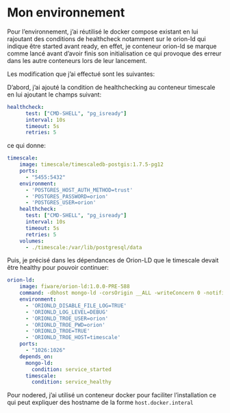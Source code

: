 # Mon environnement

Pour l’environnement, j’ai réutilisé le docker compose existant en lui rajoutant des conditions de healthcheck notamment sur le orion-ld qui indique être started avant ready, en effet, je conteneur orion-ld se marque comme lancé avant d’avoir finis son initialisation ce qui provoque des erreur dans les autre conteneurs lors de leur lancement. 

Les modification que j’ai effectué sont les suivantes:

D’abord, j’ai ajouté la condition de healthchecking au conteneur timescale en lui ajoutant le champs suivant:

```yaml
healthcheck:
      test: ["CMD-SHELL", "pg_isready"]
      interval: 10s
      timeout: 5s
      retries: 5
```

ce qui donne:

```yaml
timescale:
    image: timescale/timescaledb-postgis:1.7.5-pg12
    ports:
      - "5455:5432"
    environment:
      - 'POSTGRES_HOST_AUTH_METHOD=trust'
      - 'POSTGRES_PASSWORD=orion'
      - 'POSTGRES_USER=orion'
    healthcheck:
      test: ["CMD-SHELL", "pg_isready"]
      interval: 10s
      timeout: 5s
      retries: 5
    volumes:
      - ./timescale:/var/lib/postgresql/data
```

Puis, je précisé dans les dépendances de Orion-LD que le timescale devait être healthy pour pouvoir continuer:

```yaml
orion-ld:
    image: fiware/orion-ld:1.0.0-PRE-588
    command: -dbhost mongo-ld -corsOrigin __ALL -writeConcern 0 -notificationMode threadpool:10000:1000 -reqMutexPolicy none -httpTimeout 60000 -reqPoolSize 16 -logLevel FATAL -maxConnections 20000 -lmtmp
    environment:
      - 'ORIONLD_DISABLE_FILE_LOG=TRUE'
      - 'ORIONLD_LOG_LEVEL=DEBUG'
      - 'ORIONLD_TROE_USER=orion'
      - 'ORIONLD_TROE_PWD=orion'
      - 'ORIONLD_TROE=TRUE'
      - 'ORIONLD_TROE_HOST=timescale'    
    ports:
      - "1026:1026"
    depends_on:
      mongo-ld:
        condition: service_started
      timescale: 
        condition: service_healthy
```

Pour nodered, j’ai utilisé un conteneur docker pour faciliter l’installation ce qui peut expliquer des hostname de la forme `host.docker.interal`